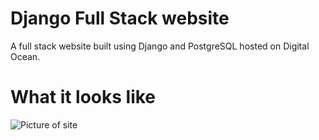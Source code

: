 # Django Full Stack website

A full stack website built using Django and PostgreSQL hosted on Digital Ocean.
# What it looks like
![Picture of site](https://user-images.githubusercontent.com/66647636/133609572-2892982b-b317-4250-a1cd-e367f0173eff.png)
